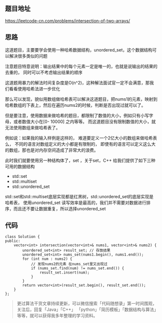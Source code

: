 
## 题目地址 
https://leetcode-cn.com/problems/intersection-of-two-arrays/

## 思路 

这道题目，主要要学会使用一种哈希数据结构，unordered_set，这个数据结构可以解决很多类似的问题

注意题目特意说明：输出结果中的每个元素一定是唯一的，也就是说输出的结果的去重的， 同时可以不考虑输出结果的顺序

这道题用暴力的解法时间复杂度是O(n^2)，这种解法面试官一定不会满意，那我们看看使用哈希法进一步优化

那么可以发现，貌似用数组做哈希表可以解决这道题目，把nums1的元素，映射到哈希数组的下表上，然后在遍历nums2的时候，判断是否出现过就可以了。

但是要注意，使用数据来做哈希的题目，都限制了数值的大小，例如只有小写字母，或者数值大小在[0- 10000] 之内等等。 而这道题目没有限制数值的大小，就无法使用数组来做哈希表了。

例如说：如果我的输入样例是这样的， 难道要定义一个2亿大小的数组来做哈希表么， 不同的语言对数组定义的大小都是有限制的， 即使有的语言可以定义这么大的数组，那也是对内存空间造成了非常大的浪费。

此时我们就要使用另一种结构体了，set ，关于set，C++ 给我们提供了如下三种可用的数据结构

* std::set
* std::multiset
* std::unordered_set

std::set和std::multiset底层实现都是红黑树，std::unordered_set的底层实现是哈希表， 使用unordered_set 读写效率是最高的，我们并不需要对数据进行排序，而且还不要让数据重复，所以选择unordered_set

## 代码
```
class Solution {
public:
    vector<int> intersection(vector<int>& nums1, vector<int>& nums2) {
        unordered_set<int> result_set; // 存放结果
        unordered_set<int> nums_set(nums1.begin(), nums1.end());
        for (int num : nums2) {
            // 发现nums2的元素 在nums_set里又出现过
            if (nums_set.find(num) != nums_set.end()) {
                result_set.insert(num);
            }
        }
        return vector<int>(result_set.begin(), result_set.end());
    }
};
```
> 更过算法干货文章持续更新，可以微信搜索「代码随想录」第一时间围观，关注后，回复「Java」「C++」 「python」「简历模板」「数据结构与算法」等等，就可以获得我多年整理的学习资料。

